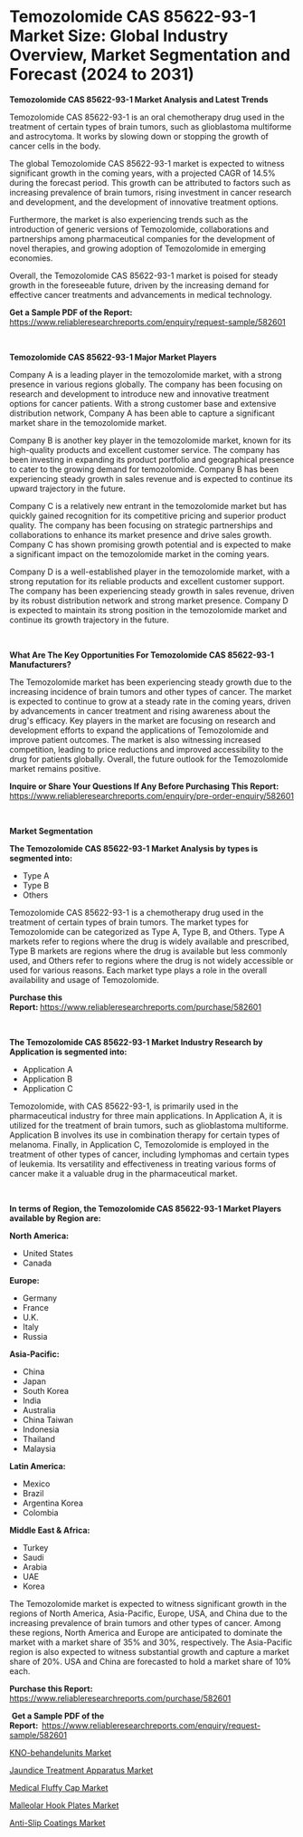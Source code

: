 <p><h1>Temozolomide CAS 85622-93-1 Market Size: Global Industry Overview, Market Segmentation and Forecast (2024 to 2031)</h1></p><p><strong>Temozolomide CAS 85622-93-1 Market Analysis and Latest Trends</strong></p>
<p><p>Temozolomide CAS 85622-93-1 is an oral chemotherapy drug used in the treatment of certain types of brain tumors, such as glioblastoma multiforme and astrocytoma. It works by slowing down or stopping the growth of cancer cells in the body.</p><p>The global Temozolomide CAS 85622-93-1 market is expected to witness significant growth in the coming years, with a projected CAGR of 14.5% during the forecast period. This growth can be attributed to factors such as increasing prevalence of brain tumors, rising investment in cancer research and development, and the development of innovative treatment options.</p><p>Furthermore, the market is also experiencing trends such as the introduction of generic versions of Temozolomide, collaborations and partnerships among pharmaceutical companies for the development of novel therapies, and growing adoption of Temozolomide in emerging economies.</p><p>Overall, the Temozolomide CAS 85622-93-1 market is poised for steady growth in the foreseeable future, driven by the increasing demand for effective cancer treatments and advancements in medical technology.</p></p>
<p><strong>Get a Sample PDF of the Report:&nbsp;</strong> <a href="https://www.reliableresearchreports.com/enquiry/request-sample/582601">https://www.reliableresearchreports.com/enquiry/request-sample/582601</a></p>
<p>&nbsp;</p>
<p><strong>Temozolomide CAS 85622-93-1 Major Market Players</strong></p>
<p><p>Company A is a leading player in the temozolomide market, with a strong presence in various regions globally. The company has been focusing on research and development to introduce new and innovative treatment options for cancer patients. With a strong customer base and extensive distribution network, Company A has been able to capture a significant market share in the temozolomide market.</p><p>Company B is another key player in the temozolomide market, known for its high-quality products and excellent customer service. The company has been investing in expanding its product portfolio and geographical presence to cater to the growing demand for temozolomide. Company B has been experiencing steady growth in sales revenue and is expected to continue its upward trajectory in the future.</p><p>Company C is a relatively new entrant in the temozolomide market but has quickly gained recognition for its competitive pricing and superior product quality. The company has been focusing on strategic partnerships and collaborations to enhance its market presence and drive sales growth. Company C has shown promising growth potential and is expected to make a significant impact on the temozolomide market in the coming years.</p><p>Company D is a well-established player in the temozolomide market, with a strong reputation for its reliable products and excellent customer support. The company has been experiencing steady growth in sales revenue, driven by its robust distribution network and strong market presence. Company D is expected to maintain its strong position in the temozolomide market and continue its growth trajectory in the future.</p></p>
<p>&nbsp;</p>
<p><strong>What Are The Key Opportunities For Temozolomide CAS 85622-93-1 Manufacturers?</strong></p>
<p><p>The Temozolomide market has been experiencing steady growth due to the increasing incidence of brain tumors and other types of cancer. The market is expected to continue to grow at a steady rate in the coming years, driven by advancements in cancer treatment and rising awareness about the drug's efficacy. Key players in the market are focusing on research and development efforts to expand the applications of Temozolomide and improve patient outcomes. The market is also witnessing increased competition, leading to price reductions and improved accessibility to the drug for patients globally. Overall, the future outlook for the Temozolomide market remains positive.</p></p>
<p><strong>Inquire or Share Your Questions If Any Before Purchasing This Report:</strong> <a href="https://www.reliableresearchreports.com/enquiry/pre-order-enquiry/582601">https://www.reliableresearchreports.com/enquiry/pre-order-enquiry/582601</a></p>
<p>&nbsp;</p>
<p><strong>Market Segmentation</strong></p>
<p><strong>The Temozolomide CAS 85622-93-1 Market Analysis by types is segmented into:</strong></p>
<p><ul><li>Type A</li><li>Type B</li><li>Others</li></ul></p>
<p><p>Temozolomide CAS 85622-93-1 is a chemotherapy drug used in the treatment of certain types of brain tumors. The market types for Temozolomide can be categorized as Type A, Type B, and Others. Type A markets refer to regions where the drug is widely available and prescribed, Type B markets are regions where the drug is available but less commonly used, and Others refer to regions where the drug is not widely accessible or used for various reasons. Each market type plays a role in the overall availability and usage of Temozolomide.</p></p>
<p><strong>Purchase this Report:&nbsp;</strong><a href="https://www.reliableresearchreports.com/purchase/582601">https://www.reliableresearchreports.com/purchase/582601</a></p>
<p>&nbsp;</p>
<p><strong>The Temozolomide CAS 85622-93-1 Market Industry Research by Application is segmented into:</strong></p>
<p><ul><li>Application A</li><li>Application B</li><li>Application C</li></ul></p>
<p><p>Temozolomide, with CAS 85622-93-1, is primarily used in the pharmaceutical industry for three main applications. In Application A, it is utilized for the treatment of brain tumors, such as glioblastoma multiforme. Application B involves its use in combination therapy for certain types of melanoma. Finally, in Application C, Temozolomide is employed in the treatment of other types of cancer, including lymphomas and certain types of leukemia. Its versatility and effectiveness in treating various forms of cancer make it a valuable drug in the pharmaceutical market.</p></p>
<p>&nbsp;</p>
<p><strong>In terms of Region, the Temozolomide CAS 85622-93-1 Market Players available by Region are:</strong></p>
<p>
    <p> <strong> North America: </strong>
        <ul>
            <li>United States</li>
            <li>Canada</li>
        </ul>
        </p> 
    <p> <strong> Europe: </strong>
        <ul>
            <li>Germany</li>
            <li>France</li>
            <li>U.K.</li>
            <li>Italy</li>
            <li>Russia</li>
        </ul>
        </p> 
    <p> <strong> Asia-Pacific: </strong>
        <ul>
            <li>China</li>
            <li>Japan</li>
            <li>South Korea</li>
            <li>India</li>
            <li>Australia</li>
            <li>China Taiwan</li>
            <li>Indonesia</li>
            <li>Thailand</li>
            <li>Malaysia</li>
        </ul>
        </p> 
    <p> <strong> Latin America: </strong>
        <ul>
            <li>Mexico</li>
            <li>Brazil</li>
            <li>Argentina Korea</li>
            <li>Colombia</li>
        </ul>
        </p> 
    <p> <strong> Middle East & Africa: </strong>
        <ul>
            <li>Turkey</li>
            <li>Saudi</li>
            <li>Arabia</li>
            <li>UAE</li>
            <li>Korea</li>
        </ul>
    </p>
    </p>
<p><p>The Temozolomide market is expected to witness significant growth in the regions of North America, Asia-Pacific, Europe, USA, and China due to the increasing prevalence of brain tumors and other types of cancer. Among these regions, North America and Europe are anticipated to dominate the market with a market share of 35% and 30%, respectively. The Asia-Pacific region is also expected to witness substantial growth and capture a market share of 20%. USA and China are forecasted to hold a market share of 10% each.</p></p>
<p><strong>Purchase this Report: </strong><a href="https://www.reliableresearchreports.com/purchase/582601">https://www.reliableresearchreports.com/purchase/582601</a></p>
<p>&nbsp;<strong>Get a Sample PDF of the Report:&nbsp;&nbsp;</strong><a href="https://www.reliableresearchreports.com/enquiry/request-sample/582601">https://www.reliableresearchreports.com/enquiry/request-sample/582601</a></p>
<p><strong></strong></p>
<p><p><a href="https://medium.com/@samanthamills76/kno-behandelunits-market-share-evolution-and-market-growth-trends-2024-2031-7cc2a617f1fb">KNO-behandelunits Market</a></p><p><a href="https://medium.com/@jeremyking767/jaundice-treatment-apparatus-market-analysis-its-cagr-market-segmentation-and-global-industry-ecf206070b6f">Jaundice Treatment Apparatus Market</a></p><p><a href="https://medium.com/@jeremyking767/medical-fluffy-cap-market-comprehensive-assessment-by-type-application-and-geography-52bbd76038e2">Medical Fluffy Cap Market</a></p><p><a href="https://medium.com/@jeremyking767/malleolar-hook-plates-market-the-key-to-successful-business-strategy-forecast-till-2031-63aa002f9998">Malleolar Hook Plates Market</a></p><p><a href="https://github.com/gulaimolin/Market-Research-Report-List-3/blob/main/anti-slip-coatings-market.md">Anti-Slip Coatings Market</a></p></p>